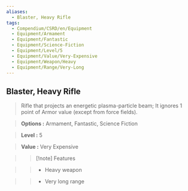 ```yaml
---
aliases:
  - Blaster, Heavy Rifle
tags:
  - Compendium/CSRD/en/Equipment
  - Equipment/Armament
  - Equipment/Fantastic
  - Equipment/Science-Fiction
  - Equipment/Level/5
  - Equipment/Value/Very-Expensive
  - Equipment/Weapon/Heavy
  - Equipment/Range/Very-Long
---
```

    
      
## Blaster, Heavy Rifle      
      
>Rifle that projects an energetic plasma-particle beam; It ignores 1 point of Armor value (except from force fields).      
> **Options :** Armament, Fantastic, Science Fiction      
> **Level :** 5      
> **Value :** Very Expensive      
>>[!note] Features      
>> - Heavy weapon      
>> - Very long range